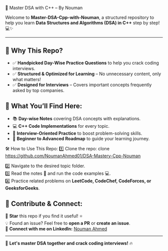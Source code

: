 🚀 Master DSA with C++ – By Nouman

Welcome to **Master-DSA-Cpp-with-Nouman**, a structured repository to help you learn **Data Structures and Algorithms (DSA) in C++** step by step! 💻✨

---

## 📌 Why This Repo?

- ✅ **Handpicked Day-Wise Practice Questions** to help you crack coding interviews.
- ✅ **Structured & Optimized for Learning** – No unnecessary content, only what matters!
- ✅ **Designed for Interviews** – Covers important concepts frequently asked by top companies.

## 📌 What You’ll Find Here:

- 📚 **Day-wise Notes** covering DSA concepts with explanations.
- 💻 **C++ Code Implementations** for every topic.
- 🎯 **Interview-Oriented Practice** to boost problem-solving skills.
- 🚀 **Beginner to Advanced Roadmap** to guide your learning journey.

🛠️ How to Use This Repo:
1️⃣ Clone the repo:
clone https://github.com/NoumanAhmed01/DSA-Mastery-Cpp-Nouman

2️⃣ Navigate to the desired topic folder.  
3️⃣ Read the notes 📖 and run the code examples 💻.  
4️⃣ Practice related problems on **LeetCode, CodeChef, CodeForces, or GeeksforGeeks**.

## 🤝 Contribute & Connect:

🌟 **Star** this repo if you find it useful! ⭐  
💡 Found an issue? Feel free to **open a PR** or **create an issue**.  
🔗 **Connect with me on LinkedIn:** [Nouman Ahmed](https://www.linkedin.com/in/nouman-ahmed01)

---

🚀 **Let's master DSA together and crack coding interviews!** 🔥
